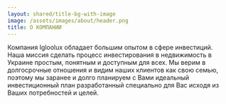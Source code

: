 ```yaml
---
layout: shared/title-bg-with-image
image: /assets/images/about/header.png
title: О КОМПАНИИ
---
```


Компания Igloolux обладает большим опытом в сфере инвестиций.  
Наша миссия
сделать процесс инвестирования
в недвижимость в Украине простым, понятным
и доступным для всех.
Мы верим в долгосрочные отношения и видим наших клиентов как свою семью, поэтому мы заранее и долго планируем с Вами идеальный инвестиционный план разработанный специально для Вас исходя из Ваших потребностей и целей.
